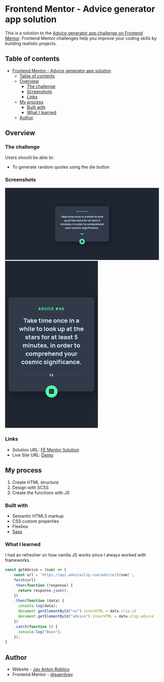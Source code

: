 # Frontend Mentor - Advice generator app solution

This is a solution to the [Advice generator app challenge on Frontend Mentor](https://www.frontendmentor.io/challenges/advice-generator-app-QdUG-13db). Frontend Mentor challenges help you improve your coding skills by building realistic projects.

## Table of contents

- [Frontend Mentor - Advice generator app solution](#frontend-mentor---advice-generator-app-solution)
  - [Table of contents](#table-of-contents)
  - [Overview](#overview)
    - [The challenge](#the-challenge)
    - [Screenshots](#screenshots)
    - [Links](#links)
  - [My process](#my-process)
    - [Built with](#built-with)
    - [What I learned](#what-i-learned)
  - [Author](#author)

## Overview

### The challenge

Users should be able to:

- To generate random quotes using the die button

### Screenshots

![](./screenshots/desktop-view.png)
![](./screenshots/mobile-view.png)

### Links

- Solution URL: [FE Mentor Solution](https://your-solution-url.com)
- Live Site URL: [Demo](https://fluffy-druid-408ab8.netlify.app)

## My process

1. Create HTML structure
2. Design with SCSS
3. Create the functions with JS

### Built with

- Semantic HTML5 markup
- CSS custom properties
- Flexbox
- [Sass](https://sass-lang.com/)

### What I learned

I had an refresher on how vanilla JS works since I always worked with frameworks.

```js
const getAdvice = (num) => {
    const url = `https://api.adviceslip.com/advice/${num}`;
    fetch(url)
    .then(function (response) {
      return response.json();
    })
    .then(function (data) {
      console.log(data);
      document.getElementById("no").innerHTML = data.slip.id
      document.getElementById("advice").innerHTML = data.slip.advice
    })
    .catch(function () {
      console.log("Booo");
    });
}
```

## Author

- Website - [Jay Anton Roblico](https://jayantonroblico.tech/)
- Frontend Mentor - [@saerdyey](https://www.frontendmentor.io/profile/saerdyey)
